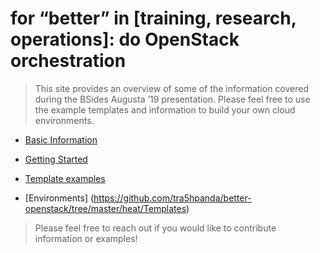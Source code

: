 for “better” in [training, research, operations]: do OpenStack orchestration
============================================================================

>   This site provides an overview of some of the information covered during the
>   BSides Augusta ’19 presentation. Please feel free to use the example
>   templates and information to build your own cloud environments.

-   [Basic Information](BASIC_INFO.md)

-   [Getting Started](GETTING_STARTED.md)

-   [Template examples](https://github.com/tra5hpanda/better-openstack/tree/master/heat/Environments)

-   [Environments] (https://github.com/tra5hpanda/better-openstack/tree/master/heat/Templates)

>   Please feel free to reach out if you would like to contribute information or
>   examples!
